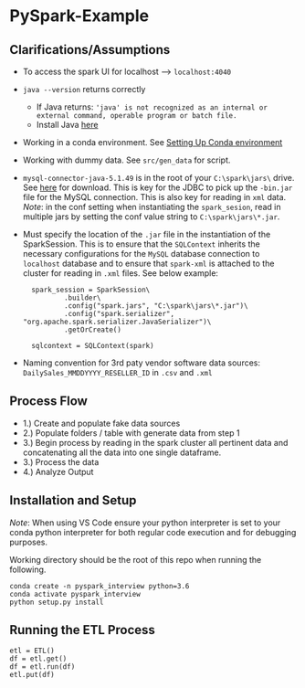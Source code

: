 # PySpark-Example

## Clarifications/Assumptions 
- To access the spark UI for localhost --> `localhost:4040`
- `java --version` returns correctly 
    - If Java returns: ```'java' is not recognized as an internal or external command, operable program or batch file.```
    - Install Java [here](https://www.java.com/en/download/)
- Working in a conda environment. See [Setting Up Conda environment](#setting-up-conda-environment)
- Working with dummy data. See `src/gen_data` for script.
- `mysql-connector-java-5.1.49` is in the root of your `C:\spark\jars\` drive. See [here](https://dev.mysql.com/downloads/connector/j/5.1.html) for download. This is key for the JDBC to pick up the `-bin.jar` file for the MySQL connection. This is also key for reading in `xml` data. *Note*: in the conf setting when instantiating the `spark_sesion`, read in multiple jars by setting the conf value string to `C:\spark\jars\*.jar`.
- Must specify the location of the `.jar` file in the instantiation of the SparkSession. This is to ensure that the `SQLContext` inherits the necessary configurations for the `MySQL` database connection to `localhost` database and to ensure that `spark-xml` is attached to the cluster for reading in `.xml` files. See below example: 
 
        spark_session = SparkSession\
                .builder\
                .config("spark.jars", "C:\spark\jars\*.jar")\
                .config("spark.serializer", "org.apache.spark.serializer.JavaSerializer")\
                .getOrCreate()

        sqlcontext = SQLContext(spark)
        
- Naming convention for 3rd paty vendor software data sources: `DailySales_MMDDYYYY_RESELLER_ID` in `.csv` and `.xml`

## Process Flow 
- 1.) Create and populate fake data sources
- 2.) Populate folders / table with generate data from step 1 
- 3.) Begin process by reading in the spark cluster all pertinent data and 
    concatenating all the data into one single dataframe. 
- 3.) Process the data
- 4.) Analyze Output

## Installation and Setup 
*Note*: When using VS Code ensure your python interpreter is set to your conda python interpreter 
for both regular code execution and for debugging purposes. 

Working directory should be the root of this repo when running the following. 
```
conda create -n pyspark_interview python=3.6
conda activate pyspark_interview
python setup.py install 
```

## Running the ETL Process 
```
etl = ETL()
df = etl.get() 
df = etl.run(df)
etl.put(df)
```